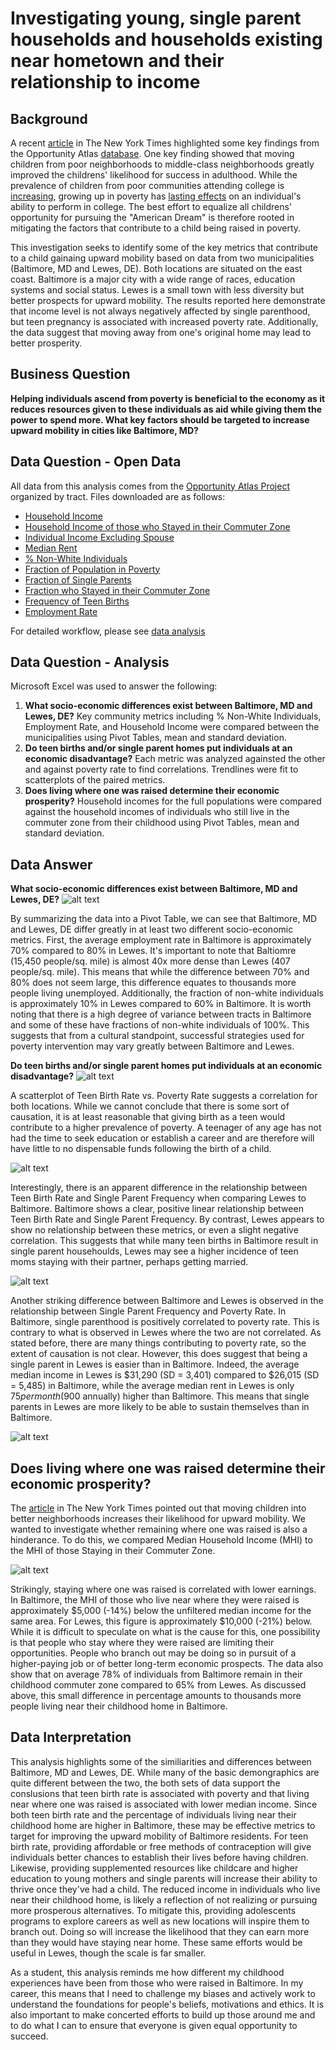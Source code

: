 # Investigating young, single parent households and households existing near hometown and their relationship to income

## Background
A recent [article](https://www.nytimes.com/2015/05/04/upshot/an-atlas-of-upward-mobility-shows-paths-out-of-poverty.html) in The New York Times highlighted some key findings from the Opportunity Atlas [database](https://www.opportunityatlas.org/). One key finding showed that moving children from poor neighborhoods to middle-class neighborhoods greatly improved the childrens' likelihood for success in adulthood. While the prevalence of children from poor communities attending college is [increasing](https://www.insidehighered.com/news/2019/05/23/pew-study-finds-more-poor-students-attending-college#:~:text=The%20total%20share%20of%20undergraduate,to%2047%20percent%20in%202016.), growing up in poverty has [lasting effects](https://www.insightintodiversity.com/povertys-long-lasting-effects-on-students-education-and-success/) on an individual's ability to perform in college. The best effort to equalize all childrens' opportunity for pursuing the "American Dream" is therefore rooted in mitigating the factors that contribute to a child being raised in poverty. 

This investigation seeks to identify some of the key metrics that contribute to a child gainaing upward mobility based on data from two municipalities (Baltimore, MD and Lewes, DE). Both locations are situated on the east coast. Baltimore is a major city with a wide range of races, education systems and social status. Lewes is a small town with less diversity but better prospects for upward mobility. The results reported here demonstrate that income level is not always negatively affected by single parenthood, but teen pregnancy is associated with increased poverty rate. Additionally, the data suggest that moving away from one's original home may lead to better prosperity.

## Business Question
__Helping individuals ascend from poverty is beneficial to the economy as it reduces resources given to these individuals as aid while giving them the power to spend more. What key factors should be targeted to increase upward mobility in cities like Baltimore, MD?__

## Data Question - Open Data
All data from this analysis comes from the [Opportunity Atlas Project](https://www.opportunityatlas.org/) organized by tract. Files downloaded are as follows:

- [Household Income](https://github.com/mehurlock94/comparing-baltimore-lewes-social-status/blob/main/tract_kfr_rP_gF_pall.csv)
- [Household Income of those who Stayed in their Commuter Zone](https://github.com/mehurlock94/comparing-baltimore-lewes-social-status/blob/main/tract_kfr_staycz_rP_gP_pall.csv)
- [Individual Income Excluding Spouse](https://github.com/mehurlock94/comparing-baltimore-lewes-social-status/blob/main/tract_kir_rP_gF_pall.csv)
- [Median Rent](https://github.com/mehurlock94/comparing-baltimore-lewes-social-status/blob/main/tract_median_rent2016.csv)
- [% Non-White Individuals](https://github.com/mehurlock94/comparing-baltimore-lewes-social-status/blob/main/tract_nonwhite_share2010.csv)
- [Fraction of Population in Poverty](https://github.com/mehurlock94/comparing-baltimore-lewes-social-status/blob/main/tract_poor_share2016.csv)
- [Fraction of Single Parents](https://github.com/mehurlock94/comparing-baltimore-lewes-social-status/blob/main/tract_singleparent_share2016.csv)
- [Fraction who Stayed in their Commuter Zone](https://github.com/mehurlock94/comparing-baltimore-lewes-social-status/blob/main/tract_staycz_rP_gP_pall.csv)
- [Frequency of Teen Births](https://github.com/mehurlock94/comparing-baltimore-lewes-social-status/blob/main/tract_teenbirth_rP_gF_pall.csv)
- [Employment Rate](https://github.com/mehurlock94/comparing-baltimore-lewes-social-status/blob/main/tract_working_rP_gP_pall.csv)

For detailed workflow, please see [data analysis](https://github.com/mehurlock94/comparing-baltimore-lewes-social-status/blob/main/data-analysis-workflow.md)

## Data Question - Analysis
Microsoft Excel was used to answer the following:
1. __What socio-economic differences exist between Baltimore, MD and Lewes, DE?__ Key community metrics including % Non-White Individuals, Employment Rate, and Household Income were compared between the municipalities using Pivot Tables, mean and standard deviation.
1. __Do teen births and/or single parent homes put individuals at an economic disadvantage?__ Each metric was analyzed againsted the other and against poverty rate to find correlations. Trendlines were fit to scatterplots of the paired metrics.
1. __Does living where one was raised determine their economic prosperity?__ Household incomes for the full populations were compared against the household incomes of individuals who still live in the commuter zone from their childhood using Pivot Tables, mean and standard deviation.

## Data Answer
__What socio-economic differences exist between Baltimore, MD and Lewes, DE?__
![alt text](https://github.com/mehurlock94/comparing-baltimore-lewes-social-status/blob/main/Baltimore_Lewes_socioeconomic.png)

By summarizing the data into a Pivot Table, we can see that Baltimore, MD and Lewes, DE differ greatly in at least two different socio-economic metrics. First, the average employment rate in Baltimore is approximately 70% compared to 80% in Lewes. It's important to note that Baltiomre (15,450 people/sq. mile) is almost 40x more dense than Lewes (407 people/sq. mile). This means that while the difference between 70% and 80% does not seem large, this difference equates to thousands more people living unemployed. Additionally, the fraction of non-white individuals is approximately 10% in Lewes compared to 60% in Baltimore. It is worth noting that there is a high degree of variance between tracts in Baltimore and some of these have fractions of non-white individuals of 100%. This suggests that from a cultural standpoint, successful strategies used for poverty intervention may vary greatly between Baltimore and Lewes.

__Do teen births and/or single parent homes put individuals at an economic disadvantage?__
![alt text](https://github.com/mehurlock94/comparing-baltimore-lewes-social-status/blob/main/Teen_Poverty.png)

A scatterplot of Teen Birth Rate vs. Poverty Rate suggests a correlation for both locations. While we cannot conclude that there is some sort of causation, it is at least reasonable that giving birth as a teen would contribute to a higher prevalence of poverty. A teenager of any age has not had the time to seek education or establish a career and are therefore will have little to no dispensable funds following the birth of a child.

![alt text](https://github.com/mehurlock94/comparing-baltimore-lewes-social-status/blob/main/Teen_Single.png)

Interestingly, there is an apparent difference in the relationship between Teen Birth Rate and Single Parent Frequency when comparing Lewes to Baltimore. Baltimore shows a clear, positive linear relationship between Teen Birth Rate and Single Parent Frequency. By contrast, Lewes appears to show no relationship between these metrics, or even a slight negative correlation. This suggests that while many teen births in Baltimore result in single parent househoulds, Lewes may see a higher incidence of teen moms staying with their partner, perhaps getting married. 

![alt text](https://github.com/mehurlock94/comparing-baltimore-lewes-social-status/blob/main/Single_Poverty.png)

Another striking difference between Baltimore and Lewes is observed in the relationship between Single Parent Frequency and Poverty Rate. In Baltimore, single parenthood is positively correlated to poverty rate. This is contrary to what is observed in Lewes where the two are not correlated. As stated before, there are many things contributing to poverty rate, so the extent of causation is not clear. However, this does suggest that being a single parent in Lewes is easier than in Baltimore. Indeed, the average median income in Lewes is $31,290 (SD = 3,401) compared to $26,015 (SD = 5,485) in Baltimore, while the average median rent in Lewes is only $75 per month ($900 annually) higher than Baltimore. This means that single parents in Lewes are more likely to be able to sustain themselves than in Baltimore.

![alt text](https://github.com/mehurlock94/comparing-baltimore-lewes-social-status/blob/main/Baltimore_Lewes_single_teen_income_rent.png)

## __Does living where one was raised determine their economic prosperity?__
The [article](https://www.nytimes.com/2015/05/04/upshot/an-atlas-of-upward-mobility-shows-paths-out-of-poverty.html) in The New York Times pointed out that moving children into better neighborhoods increases their likelihood for upward mobility. We wanted to investigate whether remaining where one was raised is also a hinderance. To do this, we compared Median Household Income (MHI) to the MHI of those Staying in their Commuter Zone.

![alt text](https://github.com/mehurlock94/comparing-baltimore-lewes-social-status/blob/main/Baltimore_Lewes_CZ_data.png)

Strikingly, staying where one was raised is correlated with lower earnings. In Baltimore, the MHI of those who live near where they were raised is approximately $5,000 (-14%) below the unfiltered median income for the same area. For Lewes, this figure is approximately $10,000 (-21%) below. While it is difficult to speculate on what is the cause for this, one possibility is that people who stay where they were raised are limiting their opportunities. People who branch out may be doing so in pursuit of a higher-paying job or of better long-term economic prospects. The data also show that on average 78% of individuals from Baltimore remain in their childhood commuter zone compared to 65% from Lewes. As discussed above, this small difference in percentage amounts to thousands more people living near their childhood home in Baltimore.

## Data Interpretation

This analysis highlights some of the similiarities and differences between Baltimore, MD and Lewes, DE. While many of the basic demongraphics are quite different between the two, the both sets of data support the conslusions that teen birth rate is associated with poverty and that living near where one was raised is associated with lower median income. Since both teen birth rate and the percentage of individuals living near their childhood home are higher in Baltimore, these may be effective metrics to target for improving the upward mobility of Baltimore residents. For teen birth rate, providing affordable or free methods of contraception will give individuals better chances to establish their lives before having children. Likewise, providing supplemented resources like childcare and higher education to young mothers and single parents will increase their ability to thrive once they've had a child. The reduced income in individuals who live near their childhood home, is likely a reflection of not realizing or pursuing more prosperous alternatives. To mitigate this, providing adolescents programs to explore careers as well as new locations will inspire them to branch out. Doing so will increase the likelihood that they can earn more than they would have staying near home. These same efforts would be useful in Lewes, though the scale is far smaller. 

As a student, this analysis reminds me how different my childhood experiences have been from those who were raised in Baltimore. In my career, this means that I need to challenge my biases and actively work to understand the foundations for people's beliefs, motivations and ethics. It is also important to make concerted efforts to build up those around me and to do what I can to ensure that everyone is given equal opportunity to succeed.
